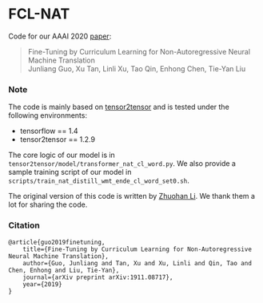 # FCL-NAT

Code for our AAAI 2020 [paper](https://arxiv.org/pdf/1911.08717):

> Fine-Tuning by Curriculum Learning for Non-Autoregressive Neural Machine Translation      
> Junliang Guo, Xu Tan, Linli Xu, Tao Qin, Enhong Chen, Tie-Yan Liu

### Note

The code is mainly based on [tensor2tensor](https://github.com/tensorflow/tensor2tensor) and is tested under the following environments:

* tensorflow == 1.4
* tensor2tensor == 1.2.9

The core logic of our model is in `tensor2tensor/model/transformer_nat_cl_word.py`. We also provide a sample training script of our model in `scripts/train_nat_distill_wmt_ende_cl_word_set0.sh`.

The original version of this code is written by [Zhuohan Li](https://github.com/zhuohan123/hint-nart). We thank them a lot for sharing the code.

### Citation
```
@article{guo2019finetuning,
    title={Fine-Tuning by Curriculum Learning for Non-Autoregressive Neural Machine Translation},
    author={Guo, Junliang and Tan, Xu and Xu, Linli and Qin, Tao and Chen, Enhong and Liu, Tie-Yan},
    journal={arXiv preprint arXiv:1911.08717},
    year={2019}
}
```
